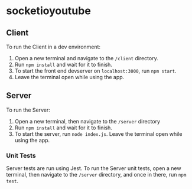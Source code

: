 # socketioyoutube
## Client
To run the Client in a dev environment:
1. Open a new terminal and navigate to the `/client` directory.
2. Run `npm install` and wait for it to finish.
3. To start the front end devserver on `localhost:3000`, run `npm start`.
4. Leave the terminal open while using the app.

## Server
To run the Server:
1. Open a new terminal, then navigate to the `/server` directory
2. Run `npm install` and wait for it to finish.
3. To start the server, run `node index.js`.
Leave the terminal open while using the app.

### Unit Tests
Server tests are run using Jest.
To run the Server unit tests, open a new terminal, then navigate to the `/server` directory, and once in there, run `npm test`.